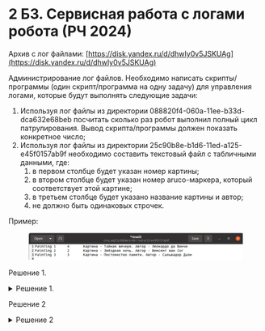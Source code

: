 # 2 Б3. Сервисная работа с логами робота (РЧ 2024)

Архив с лог файлами: [https://disk.yandex.ru/d/dhwIy0v5JSKUAg](https://disk.yandex.ru/d/dhwIy0v5JSKUAg)

Администрирование лог файлов. Необходимо написать скрипты/программы (один скрипт/программа на одну задачу) для управления логами, которые будут выполнять следующие задачи:

1. Используя лог файлы из директории 088820f4-060a-11ee-b33d-dca632e68beb посчитать сколько раз робот выполнил полный цикл патрулирования. Вывод скрипта/программы должен показать конкретное число;
2. Используя лог файлы из директории 25c90b8e-b1d6-11ed-a125-e45f0157ab9f необходимо составить текстовый файл с табличными данными, где:
   1. в первом столбце будет указан номер картины;
   2. в втором столбце будет указан номер aruco-маркера, который соответствует этой картине;
   3. в третьем столбце будет указано название картины и автор;
   4. не должно быть одинаковых строчек.

Пример:

<figure><img src="../../.gitbook/assets/image (1).png" alt=""><figcaption></figcaption></figure>

&#x20;

Решение 1.

<details>

<summary>Решение 1.</summary>



Можно просто посчитать, сколько раз робот достиг **первой точки (Goal1)** после **последней точки (Goal6)**. Это и будет количеством полных циклов.

#### Упрощенный алгоритм:

1. Найти все строки с `"Patrol: Goal reached Goal1"`.
2. Учесть только те случаи, когда перед `Goal1` был `Goal6` (то есть робот завершил цикл).
3. Общее количество таких вхождений — это число полных циклов.

#### Решение (простой Python-скрипт):

```python
with open('turtlebro_patrol-3.txt', 'r') as file:
    logs = file.readlines()

# Список всех достигнутых целей в порядке появления
goals = []
for line in logs:
    if "Patrol: Goal reached" in line:
        goal = line.split("Goal reached ")[1].strip()
        goals.append(goal)

# Считаем, сколько раз после Goal6 идет Goal1 (завершение цикла)
cycle_count = 0
for i in range(1, len(goals)):
    if goals[i] == "Goal1" and goals[i-1] == "Goal6":
        cycle_count += 1

print(f"Робот выполнил полный цикл патрулирования {cycle_count} раз(а).")
```

#### Вывод:

Скрипт выдаст что-то вроде:

```
Робот выполнил полный цикл патрулирования 10 раз(а).
```

</details>

Решение 2

<details>

<summary>Решение 2</summary>



**максимально простой код** для задания Б (без лишних проверок, в одну функцию):

```python
# Читаем логи
with open('aruco_detect_server-1.txt') as f:
    markers = [line.split()[-1] for line in f if "Have marker result:" in line]

with open('speech_service-3.txt') as f:
    paintings = [line.split("Картина - ")[1].strip() for line in f if "Start speech:" in line]

# Собираем уникальные записи
data = set()
for i in range(min(len(markers), len(paintings))):
    name, author = paintings[i].split(". Автор - ")
    data.add((markers[i], name, author))

# Записываем в файл
with open('paintings_table.txt', 'w') as f:
    f.write("Маркер\tНазвание\tАвтор\n")
    for marker, name, author in sorted(data):
        f.write(f"{marker}\t{name}\t{author}\n")
```

#### Как это работает:

1. **Чтение логов**:
   * Из `aruco_detect_server-1.txt` вытаскиваем номера маркеров.
   * Из `speech_service-3.txt` вытаскиваем строки с названиями картин и авторами.
2. **Обработка**:
   * Разбиваем строки с картинами на название и автора.
   * Объединяем маркеры и картины по порядку (предполагая, что они идут синхронно).
3. **Запись результата**:
   * Удаляем дубликаты через `set()`.
   * Сортируем по номеру маркера и записываем в файл.

#### Результат (файл `paintings_table.txt`):

Copy

```
Маркер  Название                    Автор
11      Постоянство памяти          Сальвадор Дали
12      Черный квадрат              Каземир Малевич
13      Мона Лиза                   Леонардо Да Винчи
14      Девушка с жемчужной серёжкой Ян Вермеер
15      Сикстинская мадонна         Рафаэль Санти
16      Ночной дозор                Рембрандт
17      Купание красного коня       Кузьма Сергеевич Петров-Водкин
18      Последний день Помпеи       Карл Павлович Брюллов
```

</details>


